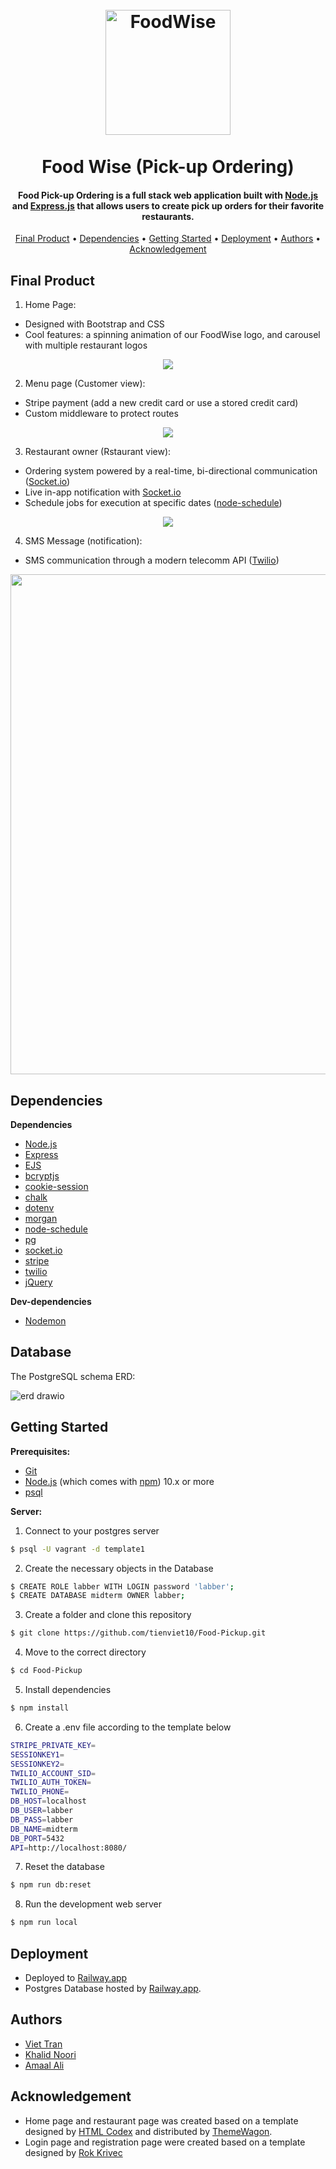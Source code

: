 
<h1 align="center">
  <br>
  <a href="http://foodwise.live/"><img src="https://user-images.githubusercontent.com/70352144/219845094-1ac3cfad-569b-4f05-838e-9dfcd12bada1.png" alt="FoodWise" width="200"></a>
  <br>
  <br>
  Food Wise (Pick-up Ordering)
  <br>
</h1>

<h4 align="center">Food Pick-up Ordering is a full stack web application built with <a href="https://nodejs.org/en/">Node.js</a> and <a href="https://expressjs.com/">Express.js</a> that allows users to create pick up orders for their favorite restaurants.</h4>

<p align="center">
  <a href="#final-product">Final Product</a> •
  <a href="#dependencies">Dependencies</a> •
  <a href="#getting-started">Getting Started</a> •
  <a href="#deployment">Deployment</a> •
  <a href="#authors">Authors</a> •
  <a href="#acknowledgement">Acknowledgement</a>
</p>


## Final Product
1. Home Page:
  - Designed with Bootstrap and CSS
  - Cool features: a spinning animation of our FoodWise logo, and carousel with multiple restaurant logos

<p align="center">
  <img src="https://user-images.githubusercontent.com/70352144/219843616-d99d0547-5a8f-446b-bf9c-c9fbbf5ece21.gif">
</p>

2. Menu page (Customer view):
  - Stripe payment (add a new credit card or use a stored credit card)
  - Custom middleware to protect routes

<p align="center">
  <img src="https://user-images.githubusercontent.com/70352144/219830872-a23d4ed3-3114-4548-bc17-252a40400abe.gif">
</p>

3. Restaurant owner (Rstaurant view):
  - Ordering system powered by a real-time, bi-directional communication (<a href="https://socket.io">Socket.io</a>)
  - Live in-app notification with <a href="https://socket.io">Socket.io</a>
  - Schedule jobs for execution at specific dates (<a href="https://www.npmjs.com/package/node-schedule">node-schedule</a>)

<p align="center">
  <img src="https://user-images.githubusercontent.com/70352144/219843163-097a2f9c-8ed4-40bc-81bb-c2a7278b826b.gif">
</p>

4. SMS Message (notification):
  - SMS communication through a modern telecomm API (<a href="https://www.twilio.com/">Twilio</a>)

<p align="center">
  <img width='800px' src="https://user-images.githubusercontent.com/70352144/219844309-994a502a-19eb-46ce-b14a-73f66fd0d9b5.png">
</p>



## Dependencies

**Dependencies**

- [Node.js](https://nodejs.org/en/)
- [Express](https://expressjs.com/)
- [EJS](https://ejs.co/)
- [bcryptjs](https://github.com/kelektiv/node.bcrypt.js#readme)
- [cookie-session](https://github.com/expressjs/cookie-session#readme)
- [chalk](https://github.com/chalk/chalk#readme)
- [dotenv](https://github.com/motdotla/dotenv#readme)
- [morgan](https://github.com/expressjs/morgan#readme)
- [node-schedule](https://github.com/node-schedule/node-schedule#readme)
- [pg](https://node-postgres.com/)
- [socket.io](https://socket.io/)
- [stripe](https://stripe.com/en-ca)
- [twilio](https://www.twilio.com/)
- [jQuery](https://jquery.com)

**Dev-dependencies**
- [Nodemon](https://nodemon.io/)

## Database
The PostgreSQL schema ERD:

![erd drawio](https://user-images.githubusercontent.com/70352144/219879689-1f86f9a3-32ff-4e2a-a4c3-7570066f0c38.png)


## Getting Started

**Prerequisites:**

* [Git](https://git-scm.com) 
* [Node.js](https://nodejs.org/en/download/) (which comes with [npm](http://npmjs.com)) 10.x or more
* [psql](https://www.postgresql.org/docs/current/app-psql.html)


**Server:**

1. Connect to your postgres server

```sh
$ psql -U vagrant -d template1
```

2. Create the necessary objects in the Database

```sh
$ CREATE ROLE labber WITH LOGIN password 'labber';
$ CREATE DATABASE midterm OWNER labber;
```

3. Create a folder and clone this repository

```sh
$ git clone https://github.com/tienviet10/Food-Pickup.git
```

4. Move to the correct directory

```sh
$ cd Food-Pickup
```

5. Install dependencies

```sh
$ npm install
```

6. Create a .env file according to the template below

```sh
STRIPE_PRIVATE_KEY=
SESSIONKEY1=
SESSIONKEY2=
TWILIO_ACCOUNT_SID=
TWILIO_AUTH_TOKEN=
TWILIO_PHONE=
DB_HOST=localhost
DB_USER=labber
DB_PASS=labber
DB_NAME=midterm
DB_PORT=5432
API=http://localhost:8080/
```

7. Reset the database

```sh
$ npm run db:reset
```

8. Run the development web server

```sh
$ npm run local
```


## Deployment
- Deployed to <a href="https://railway.app/">Railway.app</a>
- Postgres Database hosted by <a href="https://railway.app/">Railway.app</a>.

## Authors
- <a href="https://github.com/tienviet10">Viet Tran</a>
- <a href="https://github.com/knoori-code">Khalid Noori</a>
- <a href="https://github.com/AmaalAli03">Amaal Ali</a>

## Acknowledgement
- Home page and restaurant page was created based on a template designed by <a href="https://htmlcodex.com">HTML Codex</a> and distributed by <a href="https://themewagon.com">ThemeWagon</a>.
- Login page and registration page were created based on a template designed by <a href="https://colorlib.com/wp/template/colorlib-regform-8/">Rok Krivec</a>
